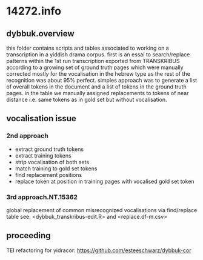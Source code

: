 # 14272.info
## dybbuk.overview
this folder contains scripts and tables associated to working on a transcription in a yiddish drama corpus. first is an essai to search/replace patterns within the 1st run transcription exported from TRANSKRIBUS according to a growing set of ground truth pages which were manually corrected mostly for the vocalisation in the hebrew type as the rest of the recognition was about 95% perfect. simples approach was to generate a list of overall tokens in the document and a list of tokens in the ground truth pages. in the table we manually assigned replacements to tokens of near distance i.e. same tokens as in gold set but without vocalisation.   

## vocalisation issue
### 2nd approach

  - extract ground truth tokens
  - extract training tokens
  - strip vocalisation of both sets
  - match training to gold set tokens
  - find replacement positions
  - replace token at position in training pages with vocalised gold set token

### 3rd approach.NT.15362
global replacement of common misrecognized vocalisations via find/replace table
see: <dybbuk_transkribus-edit.R> and <replace.df-m.csv>



## proceeding
TEI refactoring for yidracor: <https://github.com/esteeschwarz/dybbuk-cor>